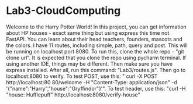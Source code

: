 # Lab3-CloudComputing
Welcome to the Harry Potter World!
In this project, you can get information about HP houses - exact same thing but using express this time not FastAPI. You can learn about their head teachers, founders, mascots and the colors. I have 11 routes, including simple, path, query and post.
This will be running on localhost port 8080. To run this, clone the whole repo - "git clone url". It is expected that you clone the repo using pycharm terminal. If using another IDE, things may be different. Then make sure you have express installed. 
After all,  run this command: "Lab3/routes.js". Then go to localhost:8080 to verify. To test POST, use this: " curl -X POST http://localhost:80
80/welcome -H "Content-Type: application/json" -d '{"name":"Harry","house":"Gryffindor"}'". To test header, use this: "curl -H "house: Hufflepuff" http://localhost:8080/verify-house"